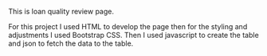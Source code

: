 This is loan quality review page.

For this project I used HTML to develop the page then for the styling and adjustments I used Bootstrap CSS. Then I used javascript to create the table and json to fetch the data to the table.
